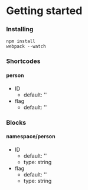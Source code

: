 # Getting started 
### Installing
```
npm install    
webpack --watch
```

### Shortcodes
#### person 
* ID 
  * default: ''
* flag
  * default: ''

### Blocks
#### namespace/person
* ID 
  * default: ''
  * type: string
* flag
  * default: ''
  * type: string
  
  
